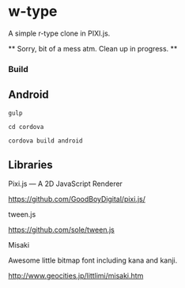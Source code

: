 # w-type

A simple r-type clone in PIXI.js.

** Sorry, bit of a mess atm. Clean up in progress. **

### Build

## Android

`gulp`

`cd cordova`

`cordova build android`

## Libraries

Pixi.js — A 2D JavaScript Renderer

https://github.com/GoodBoyDigital/pixi.js/

tween.js

https://github.com/sole/tween.js

Misaki

Awesome little bitmap font including kana and kanji.

http://www.geocities.jp/littlimi/misaki.htm
